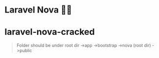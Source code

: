 # Laravel Nova 👩‍🚀

# laravel-nova-cracked

>Folder should be under root dir
>->app
>->bootstrap
>->nova  (root dir)
>->public

